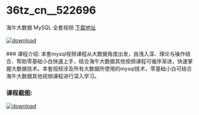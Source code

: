 # 36tz_cn__522696
海牛大数据 MySQL 全套视频
[下载地址](http://www.36tz.cn/article/522696 "下载地址")
<br/></br>[![download](http://36tz.cn/muke_img/2018_05_2-74.png "下载地址")](http://www.36tz.cn/article/522696 "下载地址")
<br/></br>### 课程介绍:
本套mysql视频课程从大数据角度出发，由浅入深、理论与操作结合、帮助零基础小白快速上手，结合海牛大数据其他视频课程可循序渐进，快速掌握大数据技术。本套视频涉及所有大数据所使用的mysql技术，零基础小白可结合海牛大数据其他视频课程进行深入学习。

### 课程截图:
[![download](http://36tz.cn/muke_img/2018_05_3-78.png "下载地址")](http://www.36tz.cn/article/522696 "下载地址")
